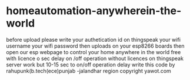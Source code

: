 # homeautomation-anywherein-the-world
before upload please write 
your authetication id on thingspeak
your wifi username
your wifi password
then uploads on your esp8266 boards
then open our esp webpage to control your home anywhere in the world free
with licence o sec delay on /off operation
without licences on thingspeak server work but 10-15 sec to on/off operation delay
write this code by rahupunk(b.tech(ece)punjab -jalandhar region
copyright yawot.com
